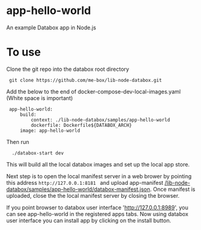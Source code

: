 # app-hello-world

An example Databox app in Node.js


# To use 

Clone the git repo into the databox root directory 

     git clone https://github.com/me-box/lib-node-databox.git

Add the below to the end of docker-compose-dev-local-images.yaml (White space is important)

     app-hello-world:
         build:
             context: ./lib-node-databox/samples/app-hello-world
             dockerfile: Dockerfile${DATABOX_ARCH}
         image: app-hello-world
         
 Then run 
 
      ./databox-start dev 
      
This will build all the local databox images and set up the local app store. 
 
Next step is to open the local manifest server in a web brower by pointing this address
`http://127.0.0.1:8181
`
and upload app-manifest [/lib-node-databox/samples/app-hello-world/databox-manifest.json]().
Once manifest is uploaded, close the the local manifest server by closing the browser.

If you point browser to databox user interface 'http://127.0.0.1:8989', you can see app-hello-world in the registered apps tabs. Now using databox user interface you can install app by clicking on the install button. 



     
     
 
   
